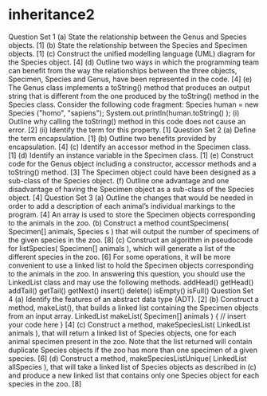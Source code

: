 # inheritance2

Question Set 1
(a) State the relationship between the Genus and Species objects. [1]
(b) State the relationship between the Species and Specimen objects. [1]
(c) Construct the unified modelling language (UML) diagram for the Species object. [4]
(d) Outline two ways in which the programming team can benefit from the way the
relationships between the three objects, Specimen, Species and Genus, have been
represented in the code. [4]
(e) The Genus class implements a toString() method that produces an output string that
is different from the one produced by the toString() method in the Species class.
Consider the following code fragment:
Species human = new Species ("homo", "sapiens");
System.out.println(human.toString() );
(i) Outline why calling the toString() method in this code does not cause an error. [2]
(ii) Identify the term for this property. [1]
Question Set 2
(a) Define the term encapsulation. [1]
(b) Outline two benefits provided by encapsulation. [4]
(c) Identify an accessor method in the Specimen class. [1]
(d) Identify an instance variable in the Specimen class. [1]
(e) Construct code for the Genus object including a constructor, accessor methods and a
toString() method. [3]
The Specimen object could have been designed as a sub-class of the Species object.
(f) Outline one advantage and one disadvantage of having the Specimen object as a
sub-class of the Species object. [4]
Question Set 3
(a) Outline the changes that would be needed in order to add a description of each animal’s
individual markings to the program. [4]
An array is used to store the Specimen objects corresponding to the animals in the zoo.
(b) Construct a method countSpecimens( Specimen[] animals, Species s ) that
will output the number of specimens of the given species in the zoo. [8]
(c) Construct an algorithm in pseudocode for listSpecies( Specimen[] animals ),
which will generate a list of the different species in the zoo. [6]
For some operations, it will be more convenient to use a linked list to hold the Specimen
objects corresponding to the animals in the zoo. In answering this question, you should use
the LinkedList class and may use the following methods.
addHead()
getHead()
addTail()
getTail()
getNext()
insert()
delete()
isEmpty()
isFull()
Question Set 4
(a) Identify the features of an abstract data type (ADT). [2]
(b) Construct a method, makeList(), that builds a linked list containing the Specimen
objects from an input array.
LinkedList makeList( Specimen[] animals )
{
// insert your code here
} [4]
(c) Construct a method, makeSpeciesList( LinkedList animals ), that will return
a linked list of Species objects, one for each animal specimen present in the zoo.
Note that the list returned will contain duplicate Species objects if the zoo has more than
one specimen of a given species. [6]
(d) Construct a method, makeSpeciesListUnique( LinkedList allSpecies ), that
will take a linked list of Species objects as described in (c) and produce a new linked list
that contains only one Species object for each species in the zoo. [8]
